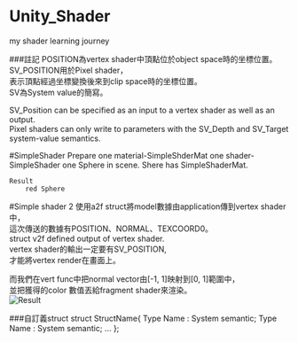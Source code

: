 # Unity_Shader
my shader learning journey


###註記
POSITION為vertex shader中頂點位於object space時的坐標位置。  
SV_POSITION用於Pixel shader，  
表示頂點經過坐標變換後來到clip space時的坐標位置。  
SV為System value的簡寫。

SV_Position can be specified as an input to a vertex shader as well as an output.   
Pixel shaders can only write to parameters with the SV_Depth and SV_Target system-value semantics.  

#SimpleShader
	Prepare
		one material-SimpleShderMat
		one shader-SimpleShader
		one Sphere in scene. Shere has SimpleShaderMat.

	Result
		red Sphere

#Simple shader 2
使用a2f struct將model數據由application傳到vertex shader中，  
這次傳送的數據有POSITION、NORMAL、TEXCOORD0。  
struct v2f defined output of vertex shader.  
vertex shader的輸出一定要有SV_POSITION,   
才能將vertex render在畫面上。  

而我們在vert func中把normal vector由[-1, 1]映射到[0, 1]範圍中，  
並把獲得的color 數值丟給fragment shader來渲染。  
![Result](http://imgur.com/JPqgwQq.jpg)

###自訂義struct
	struct StructName{
		Type Name : System semantic;
		Type Name : System semantic;
		...
	};
